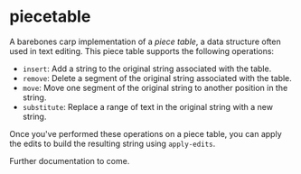 # piecetable

A barebones carp implementation of a *piece table*, a data structure often used
in text editing. This piece table supports the following operations:

- `insert`: Add a string to the original string associated with the table.
- `remove`: Delete a segment of the original string associated with the table.
- `move`: Move one segment of the original string to another position in the
  string.
- `substitute`: Replace a range of text in the original string with a new
  string.

Once you've performed these operations on a piece table, you can apply the edits
to build the resulting string using `apply-edits`.

Further documentation to come.
